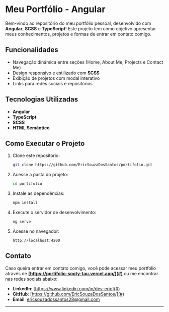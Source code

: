 # Meu Portfólio - Angular 

Bem-vindo ao repositório do meu portfólio pessoal, desenvolvido com **Angular**, **SCSS** e **TypeScript**! Este projeto tem como objetivo apresentar meus conhecimentos, projetos e formas de entrar em contato comigo.

## Funcionalidades
- Navegação dinâmica entre seções (Home, About Me, Projects e Contact Me)
- Design responsivo e estilizado com **SCSS**
- Exibição de projetos com modal interativo
- Links para redes sociais e repositórios

## Tecnologias Utilizadas
- **Angular**
- **TypeScript**
- **SCSS**
- **HTML Semântico**

## Como Executar o Projeto
1. Clone este repositório:
   ```bash
   git clone https://github.com/EricSouzaDosSantos/portifolio.git
   ```
2. Acesse a pasta do projeto:
   ```bash
   cd portifolio
   ```
3. Instale as dependências:
   ```bash
   npm install
   ```
4. Execute o servidor de desenvolvimento:
   ```bash
   ng serve
   ```
5. Acesse no navegador:
   ```
   http://localhost:4200
   ```

## Contato
Caso queira entrar em contato comigo, você pode acessar meu portfólio através de **[https://portifolio-sooty-tau.vercel.app/](#)** ou me encontrar nas redes sociais abaixo:
- **LinkedIn**: [https://www.linkedin.com/in/dev-eric](#)
- **GitHub**: [https://github.com/EricSouzaDosSantos/](#)
- **Email**: ericsouzadossantos28@gmail.com

---
